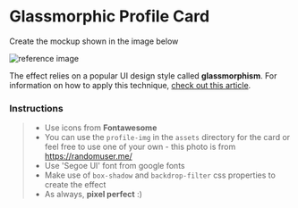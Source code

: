 # Glassmorphic Profile Card


Create the mockup shown in the image below

![reference image](assets/reference-image.png)

The effect relies on a popular UI design style called **glassmorphism**. For information on how to apply this technique, [check out this article](https://uxdesign.cc/glassmorphism-in-user-interfaces-1f39bb1308c9).

### Instructions

> - Use icons from **Fontawesome**
> - You can use the `profile-img` in the `assets` directory for the card or feel free to use one of your own - this photo is from https://randomuser.me/
> - Use 'Segoe UI' font from google fonts
> - Make use of `box-shadow` and `backdrop-filter` css properties to create the effect
> - As always, **pixel perfect** :)